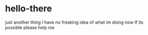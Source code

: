 # hello-there
just another thing
I have no freaking idea of what im doing now
If its possible please help me
